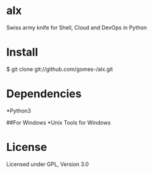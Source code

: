# alx
Swiss army knife for Shell, Cloud and DevOps in Python

# Install
$ git clone git://github.com/gomes-/alx.git

# Dependencies

*Python3

##For Windows
*Unix Tools for Windows


# License
Licensed under GPL, Version 3.0

